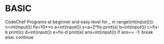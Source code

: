 # BASIC
CodeChef Programs at beginner and easy level
for _ in range(int(input())):
    n=int(input())
    fix=10**n
    a=int(input())
    s=a+2*fix
    print(s)
    b=int(input())
    c=fix-b
    print(c)
    d=int(input())
    e=fix-d
    print(e)
    ans=int(input())
    if ans== -1:
        break
    else: continue
